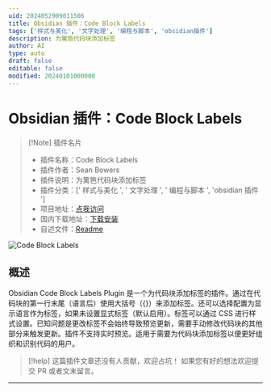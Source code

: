 ```yaml
---
uid: 2024052909011506
title: Obsidian 插件：Code Block Labels
tags: ['样式与美化', '文字处理', '编程与脚本', 'obsidian插件']
description: 为篱笆代码块添加标签
author: AI
type: auto
draft: false
editable: false
modified: 20240101000000
---
```


# Obsidian 插件：Code Block Labels

> [!Note] 插件名片
> - 插件名称：Code Block Labels
> - 插件作者：Sean Bowers
> - 插件说明：为篱笆代码块添加标签
> - 插件分类：[' 样式与美化 ', ' 文字处理 ', ' 编程与脚本 ', 'obsidian 插件 ']
> - 项目地址：[点我访问](https://github.com/stbowers/obsidian-codeblock-labels)
> - 国内下载地址：[下载安装](https://pkmer.cn/products/plugin/pluginMarket/?obsidian-codeblock-labels)
> - 自述文件：[Readme](https://ghproxy.net/https://raw.githubusercontent.com/stbowers/obsidian-codeblock-labels/main/README.md)

![Code Block Labels](https://cdn.pkmer.cn/covers/obsidian-codeblock-labels.gif!pkmer)

## 概述

Obsidian Code Block Labels Plugin 是一个为代码块添加标签的插件。通过在代码块的第一行末尾（语言后）使用大括号（{}）来添加标签。还可以选择配置为显示语言作为标签，如果未设置显式标签（默认启用）。标签可以通过 CSS 进行样式设置。已知问题是更改标签不会始终导致预览更新，需要手动修改代码块的其他部分来触发更新。插件不支持实时预览。适用于需要为代码块添加标签以便更好组织和识别代码的用户。

> [!help]
> 这篇插件文章还没有人贡献，欢迎占坑！
> 如果您有好的想法欢迎提交 PR 或者文末留言。

---



